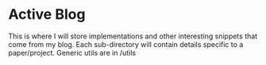 # Active Blog  

This is where I will store implementations and other interesting snippets that come from my blog. Each sub-directory will contain details specific to a paper/project. Generic utils are in /utils